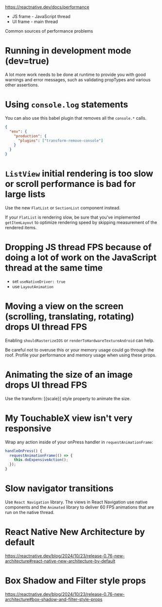 https://reactnative.dev/docs/performance

- JS frame - JavaScript thread
- UI frame - main thread

Common sources of performance problems

# Running in development mode (dev=true)

A lot more work needs to be done at runtime to provide you with good warnings and error messages, such as validating propTypes and various other assertions.

# Using `console.log` statements

You can also use this babel plugin that removes all the `console.*` calls.

```json
{
  "env": {
    "production": {
      "plugins": ["transform-remove-console"]
    }
  }
}
```

# `ListView` initial rendering is too slow or scroll performance is bad for large lists

Use the new `FlatList` or `SectionList` component instead.

If your `FlatList` is rendering slow, be sure that you've implemented `getItemLayout` to optimize rendering speed by skipping measurement of the rendered items.

# Dropping JS thread FPS because of doing a lot of work on the JavaScript thread at the same time

- set `useNativeDriver: true`
- use `LayoutAnimation`

# Moving a view on the screen (scrolling, translating, rotating) drops UI thread FPS

Enabling `shouldRasterizeIOS` or `renderToHardwareTextureAndroid` can help.

Be careful not to overuse this or your memory usage could go through the roof. Profile your performance and memory usage when using these props.

# Animating the size of an image drops UI thread FPS

Use the transform: [{scale}] style property to animate the size.

# My TouchableX view isn't very responsive

Wrap any action inside of your onPress handler in `requestAnimationFrame`:

```ts
handleOnPress() {
  requestAnimationFrame(() => {
    this.doExpensiveAction();
  });
}
```

# Slow navigator transitions

Use `React Navigation` library. The views in React Navigation use native components and the `Animated` library to deliver 60 FPS animations that are run on the native thread.

# React Native New Architecture by default

https://reactnative.dev/blog/2024/10/23/release-0.76-new-architecture#react-native-new-architecture-by-default

# Box Shadow and Filter style props

https://reactnative.dev/blog/2024/10/23/release-0.76-new-architecture#box-shadow-and-filter-style-props